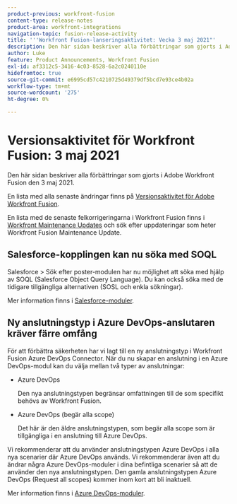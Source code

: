 ```yaml
---
product-previous: workfront-fusion
content-type: release-notes
product-area: workfront-integrations
navigation-topic: fusion-release-activity
title: '''Workfront Fusion-lanseringsaktivitet: Vecka 3 maj 2021"'
description: Den här sidan beskriver alla förbättringar som gjorts i Adobe Workfront Fusion den 3 maj 2021.
author: Luke
feature: Product Announcements, Workfront Fusion
exl-id: af3312c5-3416-4c03-8528-6a2c0240110e
hidefromtoc: true
source-git-commit: e6995cd57c4210725d49379df5bcd7e93ce4b02a
workflow-type: tm+mt
source-wordcount: '275'
ht-degree: 0%

---
```


# Versionsaktivitet för Workfront Fusion: 3 maj 2021

Den här sidan beskriver alla förbättringar som gjorts i Adobe Workfront Fusion den 3 maj 2021.

En lista med alla senaste ändringar finns på [Versionsaktivitet för Adobe Workfront Fusion](../../../product-announcements/product-releases/fusion-release-activity/fusion-release-activity.md).

En lista med de senaste felkorrigeringarna i Workfront Fusion finns i [Workfront Maintenance Updates](https://experienceleague.adobe.com/docs/workfront-known-issues/releases/current-updates.html) och sök efter uppdateringar som heter Workfront Fusion Maintenance Update.

## Salesforce-kopplingen kan nu söka med SOQL

Salesforce > Sök efter poster-modulen har nu möjlighet att söka med hjälp av SOQL (Salesforce Object Query Language). Du kan också söka med de tidigare tillgängliga alternativen (SOSL och enkla sökningar).

Mer information finns i [Salesforce-moduler](../../../workfront-fusion/apps-and-their-modules/salesforce-modules.md).

## Ny anslutningstyp i Azure DevOps-anslutaren kräver färre omfång

För att förbättra säkerheten har vi lagt till en ny anslutningstyp i Workfront Fusion Azure DevOps Connector. När du nu skapar en anslutning i en Azure DevOps-modul kan du välja mellan två typer av anslutningar:

* Azure DevOps

   Den nya anslutningstypen begränsar omfattningen till de som specifikt behövs av Workfront Fusion.

* Azure DevOps (begär alla scope)

   Det här är den äldre anslutningstypen, som begär alla scope som är tillgängliga i en anslutning till Azure DevOps.

Vi rekommenderar att du använder anslutningstypen Azure DevOps i alla nya scenarier där Azure DevOps används. Vi rekommenderar även att du ändrar några Azure DevOps-moduler i dina befintliga scenarier så att de använder den nya anslutningstypen. Den gamla anslutningstypen Azure DevOps (Request all scopes) kommer inom kort att bli inaktuell.

Mer information finns i [Azure DevOps-moduler](../../../workfront-fusion/apps-and-their-modules/azure-dev-ops.md).
